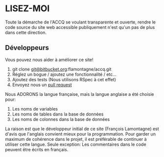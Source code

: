 # LISEZ-MOI #

Toute la démarche de l'ACCQ se voulant transparente et ouverte, rendre le code source du site web accessible publiquement n'est qu'un pas de plus dans cette direction.

## Développeurs 

Vous pouvez nous aider à améliorer ce site!

1. git clone git@bitbucket.org:flamontagne/accq.git 
2. Réglez un bogue / ajoutez une fonctionnalité / etc... 
3. Ajoutez des tests (Nous utilisons RSpec à cet effet)
4. Envoyez nous un [pull request](https://www.atlassian.com/git/tutorials/making-a-pull-request/)

Nous ADORONS la langue française, mais la langue anglaise a été choisie pour:

1. Les noms de variables
2. Les noms de tables dans la base de données
3. Les noms de colonnes dans la base de données

La raison est que le développeur initial de ce site (François Lamontagne) est d'avis que l'anglais convient mieux pour la programmation. Pour garder un maximum de cohérence dans le projet, il est préférable de continuer à utiliser cette langue. Seule exception: Les commentaires dans le code peuvent être écrits en français.
